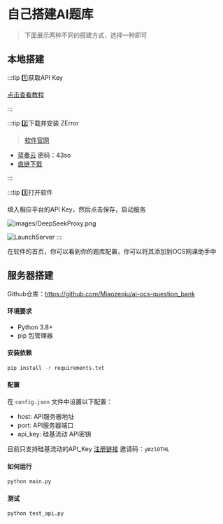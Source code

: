 # 自己搭建AI题库
>下面展示两种不同的搭建方式，选择一种即可

## 本地搭建

:::tip 1️⃣获取API Key

[点击查看教程](./GetAPIKey.md)

:::

:::tip 2️⃣下载并安装 ZError
> [软件官网](https://zerror.neoregion.cn)
- [蓝奏云](https://wwyl.lanzouv.com/b00ocrzzje)    密码：43so
- [直链下载](https://dwpan.com/f/bYhj/ZError_Setup_1.0.0.exe)

:::

:::tip 3️⃣打开软件

填入相应平台的API Key，然后点击保存，启动服务

![images/DeepSeekProxy.png](/images/Settings.png)

![LaunchServer](/images/LaunchServe.png)
:::


在软件的首页，你可以看到你的题库配置，你可以将其添加到OCS网课助手中
## 服务器搭建

Github仓库：https://github.com/Miaozeqiu/ai-ocs-question_bank

#### 环境要求
- Python 3.8+
- pip 包管理器

#### 安装依赖
```bash
pip install -r requirements.txt
```

#### 配置
在 `config.json` 文件中设置以下配置：
- host: API服务器地址
- port: API服务器端口
- api_key: 硅基流动 API密钥

目前只支持硅基流动的API_Key
[注册链接](https://cloud.siliconflow.cn/i/yWzlOTHL)
邀请码：`yWzlOTHL`

#### 如何运行

```bash
python main.py
```

#### 测试

```bash
python test_api.py
```